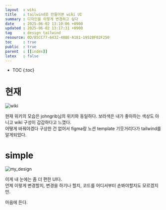 ```yaml
---
layout  : wiki
title   : tailwind로 만들어본 wiki UI
summary : 디자인을 이렇게 변경하고 싶다
date    : 2025-06-02 13:10:06 +0900
updated : 2025-06-02 13:17:31 +0900
tag     : design tailwind
resource: 0D/85CC77-6432-488E-A181-19528F02F250
toc     : true
public  : true
parent  : [[index]]
latex   : false
---
```

* TOC
{:toc}

# 현재
![wiki](https://i.imgur.com/EaQmTnG.png)

현재 위키의 모습은 johngrib님의 위키와 동일하다. 
보라색은 내가 좋아하는 색상도 아니고 wiki 구성이 갑갑하다고 느꼈다.  
어떻게 바꿔야겠다 구상한 건 없어서 figma랑 노션 template 기웃거리다가 tailwind를 알게되었다.


# simple
![my_design](https://i.imgur.com/KaBWuzE.png)

이게 내 눈에는 좀 더 편한 UI다.  
언제 이렇게 변경할지, 변경을 하기나 할지, 코드를 어디서부터 손봐야할지도 모르겠지만.  

마음에 든다.
